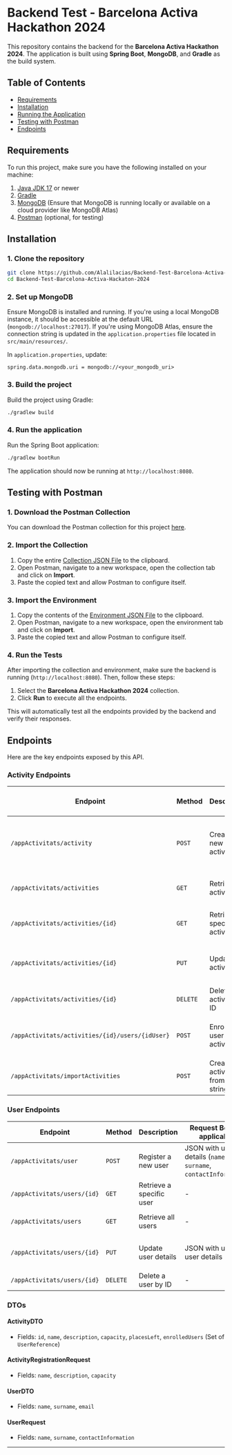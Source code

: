 # Backend Test - Barcelona Activa Hackathon 2024

This repository contains the backend for the **Barcelona Activa Hackathon 2024**. The application is built using **Spring Boot**, **MongoDB**, and **Gradle** as the build system.

## Table of Contents
- [Requirements](#requirements)
- [Installation](#installation)
- [Running the Application](#running-the-application)
- [Testing with Postman](#testing-with-postman)
- [Endpoints](#endpoints)

## Requirements

To run this project, make sure you have the following installed on your machine:

1. [Java JDK 17](https://www.oracle.com/java/technologies/javase/jdk17-archive-downloads.html) or newer
2. [Gradle](https://gradle.org/install/)
3. [MongoDB](https://www.mongodb.com/try/download/community) (Ensure that MongoDB is running locally or available on a cloud provider like MongoDB Atlas)
4. [Postman](https://www.postman.com/downloads/) (optional, for testing)

## Installation

### 1. Clone the repository

```bash
git clone https://github.com/Alalilacias/Backend-Test-Barcelona-Activa-Hackaton-2024.git
cd Backend-Test-Barcelona-Activa-Hackaton-2024
```

### 2. Set up MongoDB

Ensure MongoDB is installed and running. If you're using a local MongoDB instance, it should be accessible at the default URL (`mongodb://localhost:27017`). If you're using MongoDB Atlas, ensure the connection string is updated in the `application.properties` file located in `src/main/resources/`.

In `application.properties`, update:

```properties
spring.data.mongodb.uri = mongodb://<your_mongodb_uri>
```

### 3. Build the project

Build the project using Gradle:

```bash
./gradlew build
```

### 4. Run the application

Run the Spring Boot application:

```bash
./gradlew bootRun
```

The application should now be running at `http://localhost:8080`.

## Testing with Postman

### 1. Download the Postman Collection

You can download the Postman collection for this project [here](#).

### 2. Import the Collection

1. Copy the entire [Collection JSON File](https://github.com/Alalilacias/Backend-Test-Barcelona-Activa-Hackaton-2024/blob/main/src/test/Postman/Barcelona%20Activa%20Hackathon%202024%20API%20Copy.postman_collection.json) to the clipboard.
2. Open Postman, navigate to a new workspace, open the collection tab and click on **Import**.
3. Paste the copied text and allow Postman to configure itself.

### 3. Import the Environment

1. Copy the contents of the [Environment JSON File](https://github.com/Alalilacias/Backend-Test-Barcelona-Activa-Hackaton-2024/blob/main/src/test/Postman/Test%20Environment.postman_environment.json) to the clipboard.
2. Open Postman, navigate to a new workspace, open the environment tab and click on **Import**.
3. Paste the copied text and allow Postman to configure itself.

### 4. Run the Tests

After importing the collection and environment, make sure the backend is running (`http://localhost:8080`). Then, follow these steps:

1. Select the **Barcelona Activa Hackathon 2024** collection.
2. Click **Run** to execute all the endpoints.

This will automatically test all the endpoints provided by the backend and verify their responses.

## Endpoints

Here are the key endpoints exposed by this API.

### **Activity Endpoints**

| **Endpoint**                                    | **Method** | **Description**              | **Request Body** (if applicable)         | **Response**        |
|-------------------------------------------------|------------|------------------------------|------------------------------------------|---------------------|
| `/appActivitats/activity`                       | `POST`     | Create a new activity             | JSON with activity details (`name`, `description`, `capacity`) | `200 OK` with activity data |
| `/appActivitats/activities`                     | `GET`      | Retrieve all activities           | -                                        | `200 OK` with a list of activities |
| `/appActivitats/activities/{id}`                | `GET`      | Retrieve a specific activity      | -                                        | `200 OK` with activity data |
| `/appActivitats/activities/{id}`                | `PUT`      | Update an activity                | JSON with updated activity details       | `200 OK` with updated activity data |
| `/appActivitats/activities/{id}`                | `DELETE`   | Delete an activity by ID          | -                                        | `204 No Content`    |
| `/appActivitats/activities/{id}/users/{idUser}` | `POST`     | Enroll a user to an activity      | -                                        | `200 OK` with updated activity data |
| `/appActivitats/importActivities`               | `POST`     | Create activities from JSON string| Raw JSON string                          | `200 OK` with a list of activities |

### **User Endpoints**

| **Endpoint**              | **Method** | **Description**              | **Request Body** (if applicable)         | **Response**        |
|---------------------------|------------|------------------------------|------------------------------------------|---------------------|
| `/appActivitats/user`              | `POST`     | Register a new user              | JSON with user details (`name`, `surname`, `contactInformation`) | `200 OK` with user data |
| `/appActivitats/users/{id}`        | `GET`      | Retrieve a specific user         | -                                        | `200 OK` with user data |
| `/appActivitats/users`             | `GET`      | Retrieve all users               | -                                        | `200 OK` with a list of users |
| `/appActivitats/users/{id}`        | `PUT`      | Update user details              | JSON with updated user details           | `200 OK` with updated user data |
| `/appActivitats/users/{id}`        | `DELETE`   | Delete a user by ID              | -                                        | `204 No Content`    |

### **DTOs**

#### **ActivityDTO**
- Fields: `id`, `name`, `description`, `capacity`, `placesLeft`, `enrolledUsers` (Set of `UserReference`)

#### **ActivityRegistrationRequest**
- Fields: `name`, `description`, `capacity`

#### **UserDTO**
- Fields: `name`, `surname`, `email`

#### **UserRequest**
- Fields: `name`, `surname`, `contactInformation`

---
